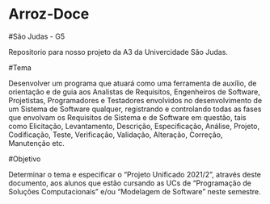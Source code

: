 # Arroz-Doce

#São Judas - G5

Repositorio para nosso projeto da A3 da Univercidade São Judas. 

#Tema 

Desenvolver um programa que atuará como uma ferramenta de auxílio, de 
orientação e de guia aos Analistas de Requisitos, Engenheiros de Software, Projetistas, Programadores e Testadores envolvidos no desenvolvimento de um 
Sistema de Software qualquer, registrando e controlando todas as fases que 
envolvam os Requisitos de Sistema e de Software em questão, tais como Elicitação, 
Levantamento, Descrição, Especificação, Análise, Projeto, Codificação, Teste, 
Verificação, Validação, Alteração, Correção, Manutenção etc.

#Objetivo

Determinar o tema e especificar o “Projeto Unificado 2021/2”, através deste 
documento, aos alunos que estão cursando as UCs de “Programação de Soluções 
Computacionais” e/ou “Modelagem de Software” neste semestre.


